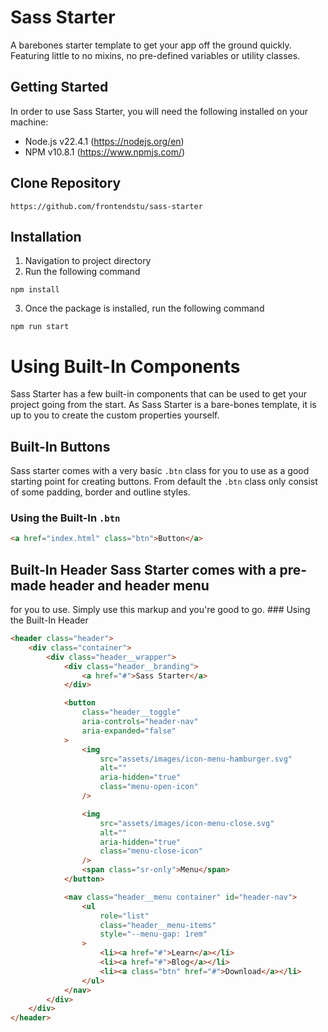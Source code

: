 # Sass Starter

A barebones starter template to get your app off the ground quickly. Featuring little to no mixins, no pre-defined variables or utility classes.

## Getting Started

In order to use Sass Starter, you will need the following installed on your machine:

-   Node.js v22.4.1 (https://nodejs.org/en)
-   NPM v10.8.1 (https://www.npmjs.com/)

## Clone Repository

```shell
https://github.com/frontendstu/sass-starter
```

## Installation

1. Navigation to project directory
2. Run the following command

```shell
npm install
```

3. Once the package is installed, run the following command

```shell
npm run start
```

# Using Built-In Components

Sass Starter has a few built-in components that can be used to get your project going from the start. As Sass Starter is a bare-bones template, it is up to you to create the custom properties yourself.

## Built-In Buttons

Sass starter comes with a very basic `.btn` class for you to use as a good starting point for creating buttons. From default the `.btn` class only consist of some padding, border and outline styles.

### Using the Built-In `.btn`

```html
<a href="index.html" class="btn">Button</a>
```

## Built-In Header Sass Starter comes with a pre-made header and header menu

for you to use. Simply use this markup and you're good to go. ### Using the
Built-In Header

```html
<header class="header">
    <div class="container">
        <div class="header__wrapper">
            <div class="header__branding">
                <a href="#">Sass Starter</a>
            </div>

            <button
                class="header__toggle"
                aria-controls="header-nav"
                aria-expanded="false"
            >
                <img
                    src="assets/images/icon-menu-hamburger.svg"
                    alt=""
                    aria-hidden="true"
                    class="menu-open-icon"
                />

                <img
                    src="assets/images/icon-menu-close.svg"
                    alt=""
                    aria-hidden="true"
                    class="menu-close-icon"
                />
                <span class="sr-only">Menu</span>
            </button>

            <nav class="header__menu container" id="header-nav">
                <ul
                    role="list"
                    class="header__menu-items"
                    style="--menu-gap: 1rem"
                >
                    <li><a href="#">Learn</a></li>
                    <li><a href="#">Blog</a></li>
                    <li><a class="btn" href="#">Download</a></li>
                </ul>
            </nav>
        </div>
    </div>
</header>
```

